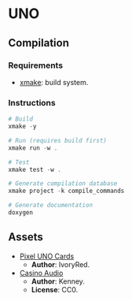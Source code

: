 # UNO

## Compilation

### Requirements

- [xmake]\: build system.

[xmake]: https://github.com/xmake-io/xmake/

### Instructions

```ps1
# Build
xmake -y

# Run (requires build first)
xmake run -w .

# Test
xmake test -w .

# Generate compilation database
xmake project -k compile_commands

# Generate documentation
doxygen
```

## Assets

- [Pixel UNO Cards](https://ivoryred.itch.io/pixel-uno-cards)
    - **Author**: IvoryRed.
- [Casino Audio](https://www.kenney.nl/assets/casino-audio)
    - **Author**: Kenney.
    - **License**: CC0.
